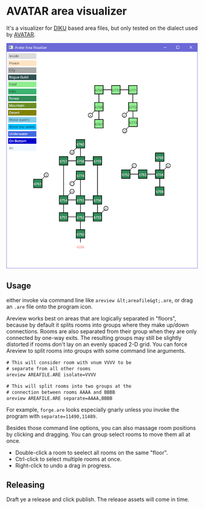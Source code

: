 # AVATAR area visualizer

It's a visualizer for [DIKU](https://dikumud.com/) based area files, but only tested on the dialect used by [AVATAR](https://www.outland.org).

![Screenshot of the program's graphical window, in Windows, showing four groups of squares arranged in a grid and connected to each other by lines. In the corner there's a legend showing which colors correspond to which terrain types.](/avatar-mapper.png)

## Usage

either invoke via command line like `areview &lt;areafile&gt;.are`, or drag an `.are` file onto the program icon.

Areview works best on areas that are logically separated in "floors", because by default it splits rooms into groups where they make up/down connections. Rooms are also separated from their group when they are only connected by one-way exits. The resulting groups may still be slightly distorted if rooms don't lay on an evenly spaced 2-D grid. You can force Areview to split rooms into groups with some command line arguments.

```shell
# This will consider room with vnum VVVV to be
# separate from all other rooms
areview AREAFILE.ARE isolate=VVVV
```

```shell
# This will split rooms into two groups at the
# connection between rooms AAAA and BBBB
areview AREAFILE.ARE separate=AAAA,BBBB
```

For example, `forge.are` looks especially gnarly unless you invoke the program with `separate=11490,11489`.

Besides those command line options, you can also massage room positions by clicking and dragging. You can group select rooms to move them all at once.

* Double-click a room to seelect all rooms on the same "floor".
* Ctrl-click to select multiple rooms at once.
* Right-click to undo a drag in progress.

## Releasing

Draft ye a release and click publish. The release assets will come in time.
